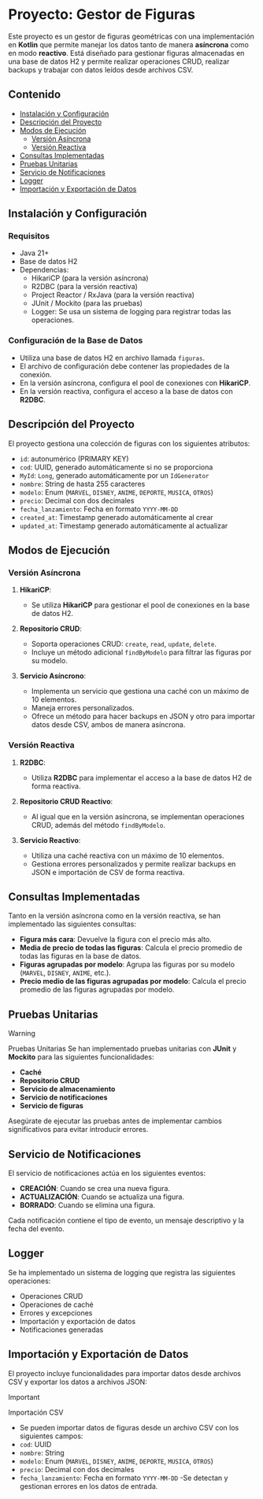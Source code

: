 # Proyecto: Gestor de Figuras

Este proyecto es un gestor de figuras geométricas con una implementación en **Kotlin** que permite manejar los datos
tanto de manera **asíncrona** como en modo **reactivo**. Está diseñado para gestionar figuras almacenadas en una base de
datos H2 y permite realizar operaciones CRUD, realizar backups y trabajar con datos leídos desde archivos CSV.

## Contenido

- [Instalación y Configuración](#instalación-y-configuración)
- [Descripción del Proyecto](#descripción-del-proyecto)
- [Modos de Ejecución](#modos-de-ejecución)
    - [Versión Asíncrona](#versión-asíncrona)
    - [Versión Reactiva](#versión-reactiva)
- [Consultas Implementadas](#consultas-implementadas)
- [Pruebas Unitarias](#pruebas-unitarias)
- [Servicio de Notificaciones](#servicio-de-notificaciones)
- [Logger](#logger)
- [Importación y Exportación de Datos](#importación-y-exportación-de-datos)

## Instalación y Configuración

### Requisitos

- Java 21+
- Base de datos H2
- Dependencias:
    - HikariCP (para la versión asíncrona)
    - R2DBC (para la versión reactiva)
    - Project Reactor / RxJava (para la versión reactiva)
    - JUnit / Mockito (para las pruebas)
    - Logger: Se usa un sistema de logging para registrar todas las operaciones.

### Configuración de la Base de Datos

- Utiliza una base de datos H2 en archivo llamada `figuras`.
- El archivo de configuración debe contener las propiedades de la conexión.
- En la versión asíncrona, configura el pool de conexiones con **HikariCP**.
- En la versión reactiva, configura el acceso a la base de datos con **R2DBC**.

## Descripción del Proyecto

El proyecto gestiona una colección de figuras con los siguientes atributos:

- `id`: autonumérico (PRIMARY KEY)
- `cod`: UUID, generado automáticamente si no se proporciona
- `MyId`: `Long`, generado automáticamente por un `IdGenerator`
- `nombre`: String de hasta 255 caracteres
- `modelo`: Enum (`MARVEL`, `DISNEY`, `ANIME`, `DEPORTE`, `MUSICA`, `OTROS`)
- `precio`: Decimal con dos decimales
- `fecha_lanzamiento`: Fecha en formato `YYYY-MM-DD`
- `created_at`: Timestamp generado automáticamente al crear
- `updated_at`: Timestamp generado automáticamente al actualizar

## Modos de Ejecución

### Versión Asíncrona

1. **HikariCP**:
    - Se utiliza **HikariCP** para gestionar el pool de conexiones en la base de datos H2.

2. **Repositorio CRUD**:
    - Soporta operaciones CRUD: `create`, `read`, `update`, `delete`.
    - Incluye un método adicional `findByModelo` para filtrar las figuras por su modelo.

3. **Servicio Asíncrono**:
    - Implementa un servicio que gestiona una caché con un máximo de 10 elementos.
    - Maneja errores personalizados.
    - Ofrece un método para hacer backups en JSON y otro para importar datos desde CSV, ambos de manera asíncrona.

### Versión Reactiva

1. **R2DBC**:
    - Utiliza **R2DBC** para implementar el acceso a la base de datos H2 de forma reactiva.

2. **Repositorio CRUD Reactivo**:
    - Al igual que en la versión asíncrona, se implementan operaciones CRUD, además del método `findByModelo`.

3. **Servicio Reactivo**:
    - Utiliza una caché reactiva con un máximo de 10 elementos.
    - Gestiona errores personalizados y permite realizar backups en JSON e importación de CSV de forma reactiva.

## Consultas Implementadas

Tanto en la versión asíncrona como en la versión reactiva, se han implementado las siguientes consultas:

- **Figura más cara**: Devuelve la figura con el precio más alto.
- **Media de precio de todas las figuras**: Calcula el precio promedio de todas las figuras en la base de datos.
- **Figuras agrupadas por modelo**: Agrupa las figuras por su modelo (`MARVEL`, `DISNEY`, `ANIME`, etc.).
- **Precio medio de las figuras agrupadas por modelo**: Calcula el precio promedio de las figuras agrupadas por modelo.

## Pruebas Unitarias
> [!WARNING]
> Pruebas Unitarias
> Se han implementado pruebas unitarias con **JUnit** y **Mockito** para las siguientes funcionalidades:
>
>- **Caché**
>- **Repositorio CRUD**
>- **Servicio de almacenamiento**
>- **Servicio de notificaciones**
>- **Servicio de figuras**
>
>Asegúrate de ejecutar las pruebas antes de implementar cambios significativos para evitar introducir errores.

## Servicio de Notificaciones

El servicio de notificaciones actúa en los siguientes eventos:

- **CREACIÓN**: Cuando se crea una nueva figura.
- **ACTUALIZACIÓN**: Cuando se actualiza una figura.
- **BORRADO**: Cuando se elimina una figura.

Cada notificación contiene el tipo de evento, un mensaje descriptivo y la fecha del evento.

## Logger

Se ha implementado un sistema de logging que registra las siguientes operaciones:

- Operaciones CRUD
- Operaciones de caché
- Errores y excepciones
- Importación y exportación de datos
- Notificaciones generadas

## Importación y Exportación de Datos

El proyecto incluye funcionalidades para importar datos desde archivos CSV y exportar los datos a archivos JSON:

> [!IMPORTANT]
> Importación CSV
>- Se pueden importar datos de figuras desde un archivo CSV con los siguientes campos:
>- `cod`: UUID
>- `nombre`: String
>- `modelo`: Enum (`MARVEL`, `DISNEY`, `ANIME`, `DEPORTE`, `MUSICA`, `OTROS`)
>- `precio`: Decimal con dos decimales
>- `fecha_lanzamiento`: Fecha en formato `YYYY-MM-DD`
   > -Se detectan y gestionan errores en los datos de entrada.
